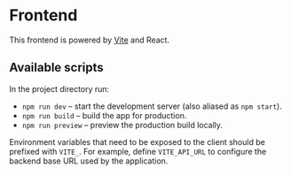 # Frontend

This frontend is powered by [Vite](https://vitejs.dev/) and React.

## Available scripts

In the project directory run:

- `npm run dev` – start the development server (also aliased as `npm start`).
- `npm run build` – build the app for production.
- `npm run preview` – preview the production build locally.

Environment variables that need to be exposed to the client should be prefixed with `VITE_`. For example, define `VITE_API_URL` to configure the backend base URL used by the application.

